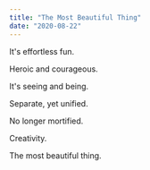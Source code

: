 ```yaml
---
title: "The Most Beautiful Thing"
date: "2020-08-22"
---
```


It's effortless fun.

Heroic and courageous.

It's seeing and being.

Separate, yet unified.

No longer mortified.

Creativity.

The most beautiful thing.
